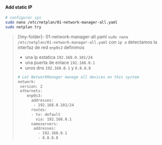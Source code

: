 #### Add static IP

```bash
# configurar ips
sudo nano /etc/netplan/01-network-manager-all.yaml
sudo netplan try
```

>[!my-folder]-  01-network-manager-all.yaml
>`sudo nano /etc/netplan/01-network-manager-all.yaml`
> con `ip a` detectamos la interfaz de red `enp0s3`
> definimos
>
> - una ip estatica `192.168.0.101/24`
> - una puerta de enlace `192.168.0.1`
> - unos dns `192.168.0.1` y `8.8.8.8`
>
>```bash
># Let NetworkManager manage all devices on this system
>network:
>  version: 2
>  ethernets:
>     enp0s3:
>       addresses:
>        - 192.168.0.101/24
>       routes:
>       - to: default
>         via: 192.168.0.1
>       nameservers:
>        addresses:
>          - 192.168.0.1
>          - 8.8.8.8
>```